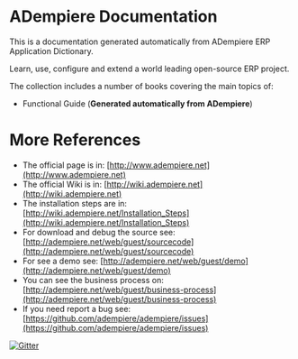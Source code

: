 # ADempiere Documentation

This is a documentation generated automatically from ADempiere ERP Application Dictionary.

Learn, use, configure and extend a world leading open-source ERP project.

The collection includes a number of books covering the main topics of:

* Functional Guide (**Generated automatically from ADempiere**)

# More References
- The official page is in: [http://www.adempiere.net](http://www.adempiere.net)
- The official Wiki is in: [http://wiki.adempiere.net](http://wiki.adempiere.net)
- The installation steps are in: [http://wiki.adempiere.net/Installation_Steps](http://wiki.adempiere.net/Installation_Steps)
- For download and debug the source see: [http://adempiere.net/web/guest/sourcecode](http://adempiere.net/web/guest/sourcecode)
- For see a demo see: [http://adempiere.net/web/guest/demo](http://adempiere.net/web/guest/demo)
- You can see the business process on: [http://adempiere.net/web/guest/business-process](http://adempiere.net/web/guest/business-process)
- If you need report a bug see: [https://github.com/adempiere/adempiere/issues](https://github.com/adempiere/adempiere/issues)

[![Gitter](https://badges.gitter.im/Join%20Chat.svg)](https://gitter.im/adempiere/adempiere?utm_source=badge&utm_medium=badge&utm_campaign=pr-badge&utm_content=badge)
